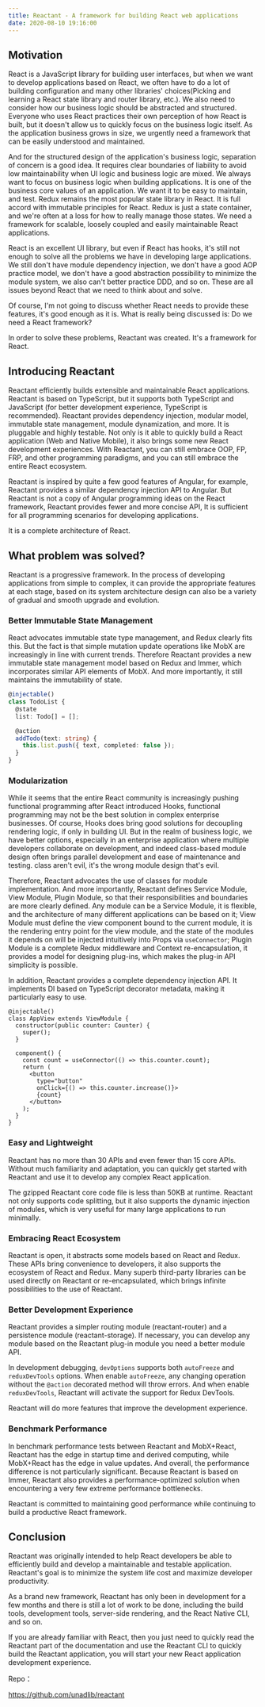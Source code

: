 ```yaml
---
title: Reactant - A framework for building React web applications
date: 2020-08-10 19:16:00
---
```


## Motivation

React is a JavaScript library for building user interfaces, but when we want to develop applications based on React, we often have to do a lot of building configuration and many other libraries' choices(Picking and learning a React state library and router library, etc.). We also need to consider how our business logic should be abstracted and structured. Everyone who uses React practices their own perception of how React is built, but it doesn't allow us to quickly focus on the business logic itself. As the application business grows in size, we urgently need a framework that can be easily understood and maintained.

And for the structured design of the application's business logic, separation of concern is a good idea. It requires clear boundaries of liability to avoid low maintainability when UI logic and business logic are mixed. We always want to focus on business logic when building applications. It is one of the business core values of an application. We want it to be easy to maintain, and test. Redux remains the most popular state library in React. It is full accord with immutable principles for React. Redux is just a state container, and we're often at a loss for how to really manage those states. We need a framework for scalable, loosely coupled and easily maintainable React applications.

React is an excellent UI library, but even if React has hooks, it's still not enough to solve all the problems we have in developing large applications. We still don't have module dependency injection, we don't have a good AOP practice model, we don't have a good abstraction possibility to minimize the module system, we also can't better practice DDD, and so on. These are all issues beyond React that we need to think about and solve.

Of course, I'm not going to discuss whether React needs to provide these features, it's good enough as it is. What is really being discussed is: Do we need a React framework?

In order to solve these problems, Reactant was created. It's a framework for React.

## Introducing Reactant

Reactant efficiently builds extensible and maintainable React applications. Reactant is based on TypeScript, but it supports both TypeScript and JavaScript (for better development experience, TypeScript is recommended). Reactant provides dependency injection, modular model, immutable state management, module dynamization, and more. It is pluggable and highly testable. Not only is it able to quickly build a React application (Web and Native Mobile), it also brings some new React development experiences. With Reactant, you can still embrace OOP, FP, FRP, and other programming paradigms, and you can still embrace the entire React ecosystem.

Reactant is inspired by quite a few good features of Angular, for example, Reactant provides a similar dependency injection API to Angular. But Reactant is not a copy of Angular programming ideas on the React framework, Reactant provides fewer and more concise API, It is sufficient for all programming scenarios for developing applications.

It is a complete architecture of React.

## What problem was solved?

Reactant is a progressive framework. In the process of developing applications from simple to complex, it can provide the appropriate features at each stage, based on its system architecture design can also be a variety of gradual and smooth upgrade and evolution.

### Better Immutable State Management

React advocates immutable state type management, and Redux clearly fits this. But the fact is that simple mutation update operations like MobX are increasingly in line with current trends. Therefore Reactant provides a new immutable state management model based on Redux and Immer, which incorporates similar API elements of MobX. And more importantly, it still maintains the immutability of state.

```typescript
@injectable()
class TodoList {
  @state
  list: Todo[] = [];

  @action
  addTodo(text: string) {
    this.list.push({ text, completed: false });
  }
}
```

### Modularization

While it seems that the entire React community is increasingly pushing functional programming after React introduced Hooks, functional programming may not be the best solution in complex enterprise businesses. Of course, Hooks does bring good solutions for decoupling rendering logic, if only in building UI. But in the realm of business logic, we have better options, especially in an enterprise application where multiple developers collaborate on development, and indeed class-based module design often brings parallel development and ease of maintenance and testing. class aren't evil, it's the wrong module design that's evil.

Therefore, Reactant advocates the use of classes for module implementation. And more importantly, Reactant defines Service Module, View Module, Plugin Module, so that their responsibilities and boundaries are more clearly defined. Any module can be a Service Module, it is flexible, and the architecture of many different applications can be based on it; View Module must define the view component bound to the current module, it is the rendering entry point for the view module, and the state of the modules it depends on will be injected intuitively into Props via `useConnector`; Plugin Module is a complete Redux middleware and Context re-encapsulation, it provides a model for designing plug-ins, which makes the plug-in API simplicity is possible.

In addition, Reactant provides a complete dependency injection API. It implements DI based on TypeScript decorator metadata, making it particularly easy to use.

```tsx
@injectable()
class AppView extends ViewModule {
  constructor(public counter: Counter) {
    super();
  }

  component() {
    const count = useConnector(() => this.counter.count);
    return (
      <button
      	type="button"
      	onClick={() => this.counter.increase()}>
        {count}
      </button>
    );
  }
}
```

### Easy and Lightweight

Reactant has no more than 30 APIs and even fewer than 15 core APIs. Without much familiarity and adaptation, you can quickly get started with Reactant and use it to develop any complex React application.

The gzipped Reactant core code file is less than 50KB at runtime. Reactant not only supports code splitting, but it also supports the dynamic injection of modules, which is very useful for many large applications to run minimally.

### Embracing React Ecosystem

Reactant is open, it abstracts some models based on React and Redux. These APIs bring convenience to developers, it also supports the ecosystem of React and Redux. Many superb third-party libraries can be used directly on Reactant or re-encapsulated, which brings infinite possibilities to the use of Reactant.

### Better Development Experience

Reactant provides a simpler routing module (reactant-router) and a persistence module (reactant-storage). If necessary, you can develop any module based on the Reactant plug-in module you need a better module API.

In development debugging, `devOptions` supports both `autoFreeze` and `reduxDevTools` options. When enable `autoFreeze`, any changing operation without the `@action` decorated method will throw errors. And when enable `reduxDevTools`, Reactant will activate the support for Redux DevTools.

Reactant will do more features that improve the development experience.

### Benchmark Performance

In benchmark performance tests between Reactant and MobX+React, Reactant has the edge in startup time and derived computing, while MobX+React has the edge in value updates. And overall, the performance difference is not particularly significant. Because Reactant is based on Immer, Reactant also provides a performance-optimized solution when encountering a very few extreme performance bottlenecks. 

Reactant is committed to maintaining good performance while continuing to build a productive React framework.

## Conclusion

Reactant was originally intended to help React developers be able to efficiently build and develop a maintainable and testable application. Reactant's goal is to minimize the system life cost and maximize developer productivity.

As a brand new framework, Reactant has only been in development for a few months and there is still a lot of work to be done, including the build tools, development tools, server-side rendering, and the React Native CLI, and so on. 

If you are already familiar with React, then you just need to quickly read the Reactant part of the documentation and use the Reactant CLI to quickly build the Reactant application, you will start your new React application development experience.

Repo：

https://github.com/unadlib/reactant
